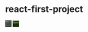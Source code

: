 # react-first-project
<img src="./img/preview.PNG" width="20px"> <img src="./img/TaskDetailPreview.PNG" width="20px"> 
